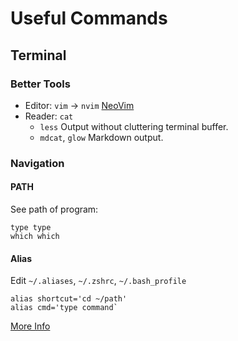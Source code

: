 # Useful Commands

## Terminal

### Better Tools

- Editor: `vim` -> `nvim` [NeoVim](https://neovim.io/)
- Reader: `cat`
	- `less` Output without cluttering terminal buffer.
	- `mdcat`, `glow` Markdown output.

### Navigation

#### PATH

See path of program:

	type type
	which which

#### Alias

Edit `~/.aliases`, `~/.zshrc`, `~/.bash_profile`

	alias shortcut='cd ~/path'
	alias cmd='type command`

[More Info](https://wpbeaches.com/make-an-alias-in-bash-or-zsh-shell-in-macos-with-terminal/)

